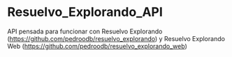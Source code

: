 # Resuelvo_Explorando_API
API pensada para funcionar con Resuelvo Explorando (https://github.com/pedroodb/resuelvo_explorando) y Resuelvo Explorando Web (https://github.com/pedroodb/resuelvo_explorando_web)
